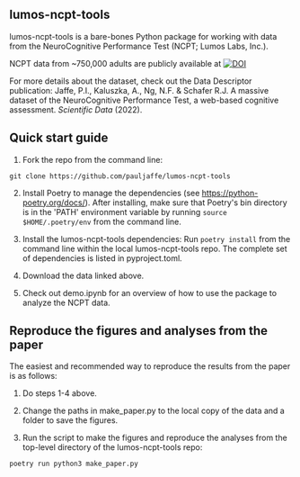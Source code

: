 lumos-ncpt-tools
------------

lumos-ncpt-tools is a bare-bones Python package for working with data from the NeuroCognitive Performance Test (NCPT; Lumos Labs, Inc.). 

NCPT data from ~750,000 adults are publicly available at [![DOI](https://zenodo.org/badge/DOI/10.5281/zenodo.6540313.svg)](https://doi.org/10.5281/zenodo.6540312)

For more details about the dataset, check out the Data Descriptor publication:
Jaffe, P.I., Kaluszka, A., Ng, N.F. & Schafer R.J. A massive dataset of the NeuroCognitive Performance Test, a web-based cognitive assessment. *Scientific Data* (2022).


Quick start guide
------------

1) Fork the repo from the command line:

```
git clone https://github.com/pauljaffe/lumos-ncpt-tools
```

2) Install Poetry to manage the dependencies (see https://python-poetry.org/docs/). After installing, make sure that Poetry's bin directory is in the 'PATH' environment variable by running `source $HOME/.poetry/env` from the command line. 

3) Install the lumos-ncpt-tools dependencies: Run `poetry install` from the command line within the local lumos-ncpt-tools repo. The complete set of dependencies is listed in pyproject.toml.

4) Download the data linked above. 

5) Check out demo.ipynb for an overview of how to use the package to analyze the NCPT data.  


Reproduce the figures and analyses from the paper
------------

The easiest and recommended way to reproduce the results from the paper is as follows:

1) Do steps 1-4 above.

2) Change the paths in make_paper.py to the local copy of the data and a folder to save the figures. 

3) Run the script to make the figures and reproduce the analyses from the top-level directory of the lumos-ncpt-tools repo:

```
poetry run python3 make_paper.py
```
